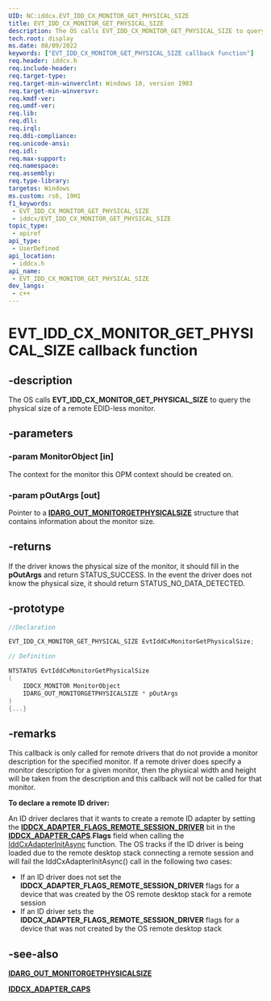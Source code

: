 ```yaml
---
UID: NC:iddcx.EVT_IDD_CX_MONITOR_GET_PHYSICAL_SIZE
title: EVT_IDD_CX_MONITOR_GET_PHYSICAL_SIZE
description: The OS calls EVT_IDD_CX_MONITOR_GET_PHYSICAL_SIZE to query the physical size of a remote EDID-less monitor.
tech.root: display
ms.date: 08/09/2022
keywords: ["EVT_IDD_CX_MONITOR_GET_PHYSICAL_SIZE callback function"]
req.header: iddcx.h
req.include-header: 
req.target-type: 
req.target-min-winverclnt: Windows 10, version 1903
req.target-min-winversvr: 
req.kmdf-ver: 
req.umdf-ver: 
req.lib: 
req.dll: 
req.irql: 
req.ddi-compliance: 
req.unicode-ansi: 
req.idl: 
req.max-support: 
req.namespace: 
req.assembly: 
req.type-library: 
targetos: Windows
ms.custom: rs6, 19H1
f1_keywords:
 - EVT_IDD_CX_MONITOR_GET_PHYSICAL_SIZE
 - iddcx/EVT_IDD_CX_MONITOR_GET_PHYSICAL_SIZE
topic_type:
 - apiref
api_type:
 - UserDefined
api_location:
 - iddcx.h
api_name:
 - EVT_IDD_CX_MONITOR_GET_PHYSICAL_SIZE
dev_langs:
 - c++
---
```


# EVT_IDD_CX_MONITOR_GET_PHYSICAL_SIZE callback function

## -description

The OS calls **EVT_IDD_CX_MONITOR_GET_PHYSICAL_SIZE** to query the physical size of a remote EDID-less monitor.

## -parameters

### -param MonitorObject [in]

The context for the monitor this OPM context should be created on.

### -param pOutArgs [out]

Pointer to a [**IDARG_OUT_MONITORGETPHYSICALSIZE**](ns-iddcx-idarg_out_monitorgetphysicalsize.md) structure that contains information about the monitor size.

## -returns

If the driver knows the physical size of the monitor, it should fill in the **pOutArgs** and return STATUS_SUCCESS. In the event the driver does not know the physical size, it should return STATUS_NO_DATA_DETECTED.

## -prototype

``` c++
//Declaration

EVT_IDD_CX_MONITOR_GET_PHYSICAL_SIZE EvtIddCxMonitorGetPhysicalSize;

// Definition

NTSTATUS EvtIddCxMonitorGetPhysicalSize
(
    IDDCX_MONITOR MonitorObject
    IDARG_OUT_MONITORGETPHYSICALSIZE * pOutArgs
)
{...}

```

## -remarks

This callback is only called for remote drivers that do not provide a monitor description for the specified monitor. If a remote driver does specify a monitor description for a given monitor, then the physical width and height will be taken from the description and this callback will not be called for that monitor.

**To declare a remote ID driver:**

An ID driver declares that it wants to create a remote ID adapter by setting the [**IDDCX_ADAPTER_FLAGS_REMOTE_SESSION_DRIVER**](ne-iddcx-iddcx_adapter_flags.md) bit in the [**IDDCX_ADAPTER_CAPS**](ns-iddcx-iddcx_adapter_caps.md).**Flags** field when calling the [IddCxAdapterInitAsync](nf-iddcx-iddcxadapterinitasync.md) function. The OS tracks if the ID driver is being loaded due to the remote desktop stack connecting a remote session and will fail the IddCxAdapterInitAsync() call in the following two cases:

* If an ID driver does not set the **IDDCX_ADAPTER_FLAGS_REMOTE_SESSION_DRIVER** flags for a device that was created by the OS remote desktop stack for a remote session
* If an ID driver sets the **IDDCX_ADAPTER_FLAGS_REMOTE_SESSION_DRIVER** flags for a device that was not created by the OS remote desktop stack

## -see-also

[**IDARG_OUT_MONITORGETPHYSICALSIZE**](ns-iddcx-idarg_out_monitorgetphysicalsize.md)

[**IDDCX_ADAPTER_CAPS**](ns-iddcx-iddcx_adapter_caps.md)
